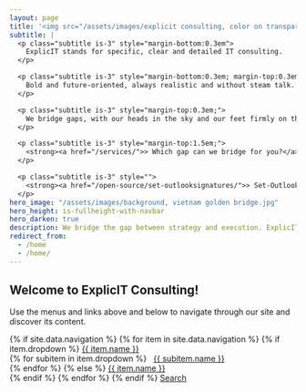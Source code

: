 ```yaml
---
layout: page
title: '<img src="/assets/images/explicit consulting, color on transparent, company and slogan.png" alt="ExplicIT Consulting. We bridge the gap." style="height: 4em; object-fit: contain; margin-left:-0.25em; margin-bottom:0.3em;"><!--ExplicIT Consulting. We bridge the gap.-->'
subtitle: |
  <p class="subtitle is-3" style="margin-bottom:0.3em">
    ExplicIT stands for specific, clear and detailed IT consulting.
  </p>

  <p class="subtitle is-3" style="margin-bottom:0.3em; margin-top:0.3em">
    Bold and future-oriented, always realistic and without steam talk.
  </p>

  <p class="subtitle is-3" style="margin-top:0.3em;">
    We bridge gaps, with our heads in the sky and our feet firmly on the ground.
  </p>

  <p class="subtitle is-3" style="margin-top:1.5em;">
    <strong><a href="/services/">> Which gap can we bridge for you?</a></strong>
  </p>

  <p class="subtitle is-3" style="">
    <strong><a href="/open-source/set-outlooksignatures/">> Set-OutlookSignatures Benefactor Circle</a></strong>
  </p>
hero_image: "/assets/images/background, vietnam golden bridge.jpg"
hero_height: is-fullheight-with-navbar
hero_darken: true
description: We bridge the gap between strategy and execution. ExplicIT stands for specific, clear and detailed IT consulting.
redirect_from:
  - /home
  - /home/
---
```

## Welcome to ExplicIT Consulting!
Use the menus and links above and below to navigate through our site and discover its content.
<div>
  {% if site.data.navigation %}
    {% for item in site.data.navigation %}
      {% if item.dropdown %}
        <a href="{{ item.link | relative_url }}">{{ item.name }}</a><br>
        {% for subitem in item.dropdown %}
          &nbsp;&nbsp;<a href="{{ subitem.link | relative_url }}">{{ subitem.name }}</a><br>
        {% endfor %}
      {% else %}
        <a href="{{ item.link | relative_url }}">{{ item.name }}</a><br>
      {% endif %}
    {% endfor %}
  {% endif %}
  <a href="/search"><span class="icon"><i class="fas fa-search"></i></span><span>Search</span></a>
</div>